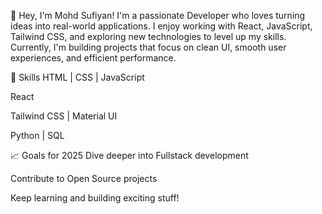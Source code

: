 👋 Hey, I'm Mohd Sufiyan!
I'm a passionate Developer who loves turning ideas into real-world applications.
I enjoy working with React, JavaScript, Tailwind CSS, and exploring new technologies to level up my skills.
Currently, I'm building projects that focus on clean UI, smooth user experiences, and efficient performance.

🚀 Skills
HTML | CSS | JavaScript

React

Tailwind CSS | Material UI

Python | SQL

📈 Goals for 2025
Dive deeper into Fullstack development

Contribute to Open Source projects

Keep learning and building exciting stuff!
